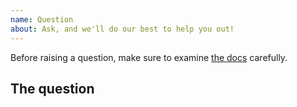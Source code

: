 ```yaml
---
name: Question
about: Ask, and we'll do our best to help you out!
---
```


Before raising a question, make sure to examine [the docs](https://cookiecutter-django.readthedocs.io/en/latest/) carefully.

## The question


